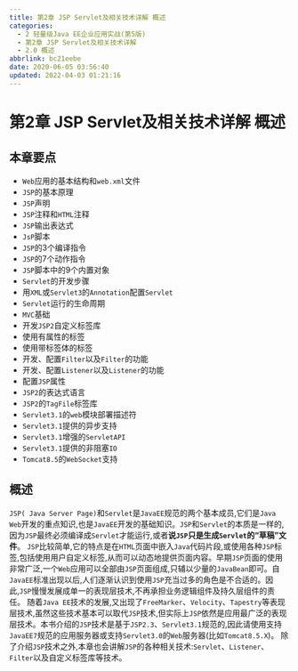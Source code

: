 ```yaml
---
title: 第2章 JSP Servlet及相关技术详解 概述
categories: 
  - 2 轻量级Java EE企业应用实战(第5版)
  - 第2章 JSP Servlet及相关技术详解
  - 2.0 概述
abbrlink: bc21eebe
date: 2020-06-05 03:56:40
updated: 2022-04-03 01:21:16
---
```

# 第2章 JSP Servlet及相关技术详解 概述
## 本章要点
- `Web`应用的基本结构和`web.xml`文件
- `JSP`的基本原理
- `JSP`声明
- `JSP`注释和`HTML`注释
- `JSP`输出表达式
- `JsP`脚本
- `JSP`的3个编译指令
- `JSP`的7个动作指令
- `JSP`脚本中的9个内置对象
- `Servlet`的开发步骤
- 用`XML`或`Servlet3`的`Annotation`配置`Servlet`
- `Servlet`运行的生命周期
- `MVC`基础
- 开发`JSP2`自定义标签库
- 使用有属性的标签
- 使用带标签体的标签
- 开发、配置`Filter`以及`Filter`的功能
- 开发、配置`Listener`以及`Listener`的功能
- 配置`JSP`属性
- `JSP2`的表达式语言
- `JSP2`的`TagFile`标签库
- `Servlet3.1`的`web`模块部署描述符
- `Servlet3.1`提供的异步支持
- `Servlet3.1`增强的`ServletAPI`
- `Servlet3.1`提供的非阻塞`IO`
- `Tomcat8.5`的`WebSocket`支持

## 概述
`JSP( Java Server Page)`和`Servlet`是`JavaEE`规范的两个基本成员,它们是`Java Web`开发的重点知识,也是`JavaEE`开发的基础知识。`JSP`和`Servlet`的本质是一样的,因为`JSP`最终必须编译成`Servlet`才能运行,或者**说`JSP`只是生成`Servlet`的“草稿”文件**。
`JSP`比较简单,它的特点是在`HTML`页面中嵌入`Java`代码片段,或使用各种`JSP`标签,包括使用用户自定义标签,从而可以动态地提供页面内容。早期`JSP`页面的使用非常广泛,一个`Web`应用可以全部由`JSP`页面组成,只辅以少量的`JavaBean`即可。自`JavaEE`标准出现以后,人们逐渐认识到使用`JSP`充当过多的角色是不合适的。因此,`JSP`慢慢发展成单一的表现层技术,不再承担业务逻辑组件及持久层组件的责任。
随着`Java EE`技术的发展,又出现了`FreeMarker`、`Velocity`、`Tapestry`等表现层技术,虽然这些技术基本可以取代`JSP`技术,但实际上`JSP`依然是应用最广泛的表现层技术。本书介绍的`JSP`技术是基于`JSP2.3`、`Servlet3.1`规范的,因此请使用支持`JavaEE7`规范的应用服务器或支持`Servlet3.0`的`Web`服务器(比如`Tomcat8.5.X`)。
除了介绍`JSP`技术之外,本章也会讲解`JSP`的各种相关技术:`Servlet`、`Listener`、`Filter`以及自定义标签库等技术。
